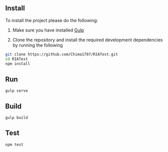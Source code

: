 ## Install
To install the project please do the following:

1. Make sure you have installed [Gulp](https://gulpjs.com/)

2. Clone the repository and install the required development dependencies by running the following
 ```sh
 git clone https://github.com/Chima1707/RIATest.git
 cd RIATest
 npm install
 ```

 ## Run 
`gulp serve`

## Build
`gulp build`

## Test
`npm test`


